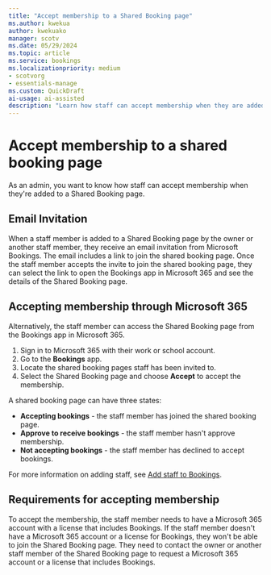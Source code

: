 ```yaml
---  
title: "Accept membership to a Shared Booking page"  
ms.author: kwekua
author: kwekuako
manager: scotv
ms.date: 05/29/2024  
ms.topic: article
ms.service: bookings 
ms.localizationpriority: medium
- scotvorg
- essentials-manage
ms.custom: QuickDraft
ai-usage: ai-assisted
description: "Learn how staff can accept membership when they are added to a Shared Booking page." 
---
```


# Accept membership to a shared booking page

As an admin, you want to know how staff can accept membership when they're added to a Shared Booking page.

## Email Invitation

When a staff member is added to a Shared Booking page by the owner or another staff member, they receive an email invitation from Microsoft Bookings. The email includes a link to join the shared booking page. Once the staff member accepts the invite to join the shared booking page, they can select the link to open the Bookings app in Microsoft 365 and see the details of the Shared Booking page.

## Accepting membership through Microsoft 365

Alternatively, the staff member can access the Shared Booking page from the Bookings app in Microsoft 365.

1. Sign in to Microsoft 365 with their work or school account.
2. Go to the **Bookings** app.
3. Locate the shared booking pages staff has been invited to.
4. Select the Shared Booking page and choose **Accept** to accept the membership.

A shared booking page can have three states:

- **Accepting bookings** - the staff member has joined the shared booking page.
- **Approve to receive bookings** - the staff member hasn't approve membership.
- **Not accepting bookings** - the staff member has declined to accept bookings.

For more information on adding staff, see [Add staff to Bookings](add-staff.md).

## Requirements for accepting membership

To accept the membership, the staff member needs to have a Microsoft 365 account with a license that includes Bookings. If the staff member doesn't have a Microsoft 365 account or a license for Bookings, they won't be able to join the Shared Booking page. They need to contact the owner or another staff member of the Shared Booking page to request a Microsoft 365 account or a license that includes Bookings.
